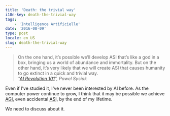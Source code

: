 ```yaml
---
title: 'Death: the trivial way'
i18n-key: death-the-trivial-way
tags:
    - 'Intelligence Artificielle'
date: '2016-08-09'
type: post
locale: en_US
slug: death-the-trivial-way
---
```


> On the one hand, it’s possible we’ll develop ASI that’s like a god in a box, bringing us a world of abundance and immortality. But on the other hand, it’s very likely that we will create ASI that causes humanity to go extinct in a quick and trivial way.  
> <cite>"[AI Revolution 101](https://medium.com/ai-revolution/ai-revolution-101-8dce1d9cb62d#.a4h51z3m7)", Pawel Sysiak</cite>

Even if I've studied it, I've never been interested by AI before. As the computer power continue to grow, I think that it may be possible we achieve <abbr title="Artificial General Intelligence: a computer as intelligent as a human">AGI</abbr>, even accidental <abbr title="Artificial Super Intelligence: a computer with an intelligence so much above ours that we wouldn't understand">ASI</abbr>, by the end of my lifetime.

We need to discuss about it.
